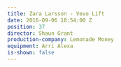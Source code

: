 ```yaml
---
title: Zara Larsson - Vevo Lift
date: 2016-09-06 18:54:00 Z
position: 37
director: Shaun Grant
production-company: Lemonade Money
equipment: Arri Alexa
is-shown: false
---
```


